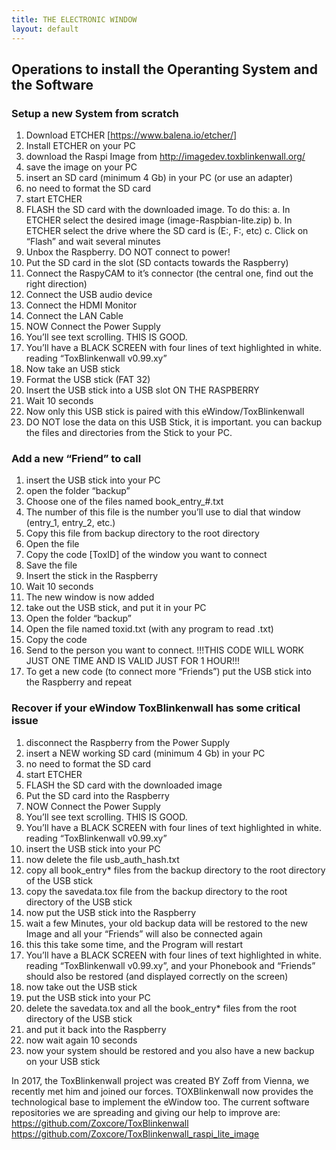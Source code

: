 ```yaml
---
title: THE ELECTRONIC WINDOW
layout: default
---
```


## Operations to install the Operanting System and the Software

### Setup a new System from scratch
1.	Download ETCHER [https://www.balena.io/etcher/]
2.	Install ETCHER on your PC
3.	download the Raspi Image from http://imagedev.toxblinkenwall.org/
4.	save the image on your PC
5.	insert an SD card (minimum 4 Gb) in your PC (or use an adapter)
6.	no need to format the SD card
7.	start ETCHER
8.	FLASH the SD card with the downloaded image. To do this:
a.	In ETCHER select the desired image (image-Raspbian-lite.zip)
b.	In ETCHER select the drive where the SD card is (E:, F:, etc)
c.	Click on “Flash” and wait several minutes
9.	Unbox the Raspberry. DO NOT connect to power!
10.	Put the SD card in the slot (SD contacts towards the Raspberry)
11.	Connect the RaspyCAM to it’s connector
(the central one, find out the right direction)
12.	Connect the USB audio device
13.	Connect the HDMI Monitor
14.	Connect the LAN Cable
15.	NOW Connect the Power Supply
16.	You’ll see text scrolling. THIS IS GOOD.
17.	You’ll have a BLACK SCREEN with four lines of text highlighted in white.
reading “ToxBlinkenwall v0.99.xy”
18.	Now take an USB stick
19.	Format the USB stick (FAT 32)
20.	Insert the USB stick into a USB slot ON THE RASPBERRY
21.	Wait 10 seconds
22.	Now only this USB stick is paired with this eWindow/ToxBlinkenwall
23.	DO NOT lose the data on this USB Stick, it is important. you can backup the files and directories from the Stick to your PC.


### Add a new “Friend” to call
1.	insert the USB stick into your PC
2.	open the folder “backup”
3.	Choose one of the files named book_entry_#.txt
4.	The number of this file is the number you’ll use to dial that window (entry_1, entry_2, etc.)
5.	Copy this file from backup directory to the root directory
6.	Open the file
7.	Copy the code [ToxID] of the window you want to connect
8.	Save the file
9.	Insert the stick in the Raspberry
10.	Wait 10 seconds
11.	The new window is now added
12.	take out the USB stick, and put it in your PC
13.	Open the folder “backup”
14.	Open the file named toxid.txt (with any program to read .txt)
15.	Copy the code
16.	Send to the person you want to connect.
!!!THIS CODE WILL WORK JUST ONE TIME AND IS VALID JUST FOR 1 HOUR!!!
17.	To get a new code (to connect more “Friends”) put the USB stick into the Raspberry and repeat

### Recover if your eWindow ToxBlinkenwall has some critical issue
1.	disconnect the Raspberry from the Power Supply
2.	insert a NEW working SD card (minimum 4 Gb) in your PC
3.	no need to format the SD card
4.	start ETCHER
5.	FLASH the SD card with the downloaded image
6.	Put the SD card into the Raspberry
7.	NOW Connect the Power Supply
8.	You’ll see text scrolling. THIS IS GOOD.
9.	You’ll have a BLACK SCREEN with four lines of text highlighted in white.
reading “ToxBlinkenwall v0.99.xy”
10.	insert the USB stick into your PC
11.	now delete the file usb_auth_hash.txt
12.	copy all book_entry* files from the backup directory to the root directory of the USB stick
13.	copy the savedata.tox file from the backup directory to the root directory of the USB stick
14.	now put the USB stick into the Raspberry
15.	wait a few Minutes, your old backup data will be restored to the new Image and all your “Friends” will also be connected again
16.	this this take some time, and the Program will restart
17.	You’ll have a BLACK SCREEN with four lines of text highlighted in white. reading “ToxBlinkenwall v0.99.xy”, and your Phonebook and “Friends” should also be restored (and displayed correctly on the screen)
18.	now take out the USB stick
19.	put the USB stick into your PC
20.	delete the savedata.tox and all the book_entry* files from the root directory of the USB stick
21.	and put it back into the Raspberry
22.	now wait again 10 seconds
23.	now your system should be restored and you also have a new backup on your USB stick


In 2017, the ToxBlinkenwall project was created BY Zoff from Vienna, we recently met him and joined our forces. TOXBlinkenwall now provides the technological base to implement the eWindow too. 
The current software repositories we are spreading and giving our help to improve are: 
https://github.com/Zoxcore/ToxBlinkenwall
https://github.com/Zoxcore/ToxBlinkenwall_raspi_lite_image

